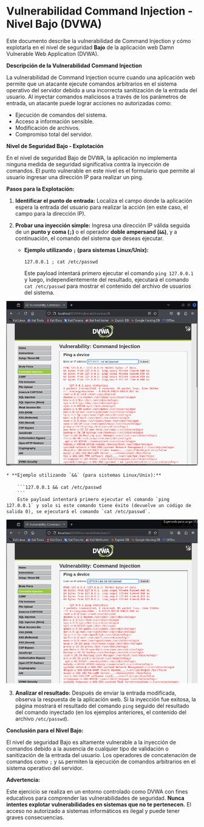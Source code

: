 # Vulnerabilidad Command Injection - Nivel Bajo (DVWA)

Este documento describe la vulnerabilidad de Command Injection y cómo explotarla en el nivel de seguridad **Bajo** de la aplicación web Damn Vulnerable Web Application (DVWA).

**Descripción de la Vulnerabilidad Command Injection**

La vulnerabilidad de Command Injection ocurre cuando una aplicación web permite que un atacante ejecute comandos arbitrarios en el sistema operativo del servidor debido a una incorrecta sanitización de la entrada del usuario. Al inyectar comandos maliciosos a través de los parámetros de entrada, un atacante puede lograr acciones no autorizadas como:

* Ejecución de comandos del sistema.
* Acceso a información sensible.
* Modificación de archivos.
* Compromiso total del servidor.

**Nivel de Seguridad Bajo - Explotación**

En el nivel de seguridad Bajo de DVWA, la aplicación no implementa ninguna medida de seguridad significativa contra la inyección de comandos. El punto vulnerable en este nivel es el formulario que permite al usuario ingresar una dirección IP para realizar un ping.

**Pasos para la Explotación:**

1.  **Identificar el punto de entrada:** Localiza el campo donde la aplicación espera la entrada del usuario para realizar la acción (en este caso, el campo para la dirección IP).

2.  **Probar una inyección simple:** Ingresa una dirección IP válida seguida de un **punto y coma (`;`)** o el operador **doble ampersand (`&&`)**, y a continuación, el comando del sistema que deseas ejecutar.

    * **Ejemplo utilizando `;` (para sistemas Linux/Unix):**
        ```
        127.0.0.1 ; cat /etc/passwd
        ```
        Este payload intentará primero ejecutar el comando `ping 127.0.0.1` y luego, independientemente del resultado, ejecutará el comando `cat /etc/passwd` para mostrar el contenido del archivo de usuarios del sistema.

![Imagen de explotación de vulnerabilidad de injección de comandos](../../assets/CommandInjectionLow01.png)

    * **Ejemplo utilizando `&&` (para sistemas Linux/Unix):**
    
        ```127.0.0.1 && cat /etc/passwd
        ```
        Este payload intentará primero ejecutar el comando `ping 127.0.0.1` y solo si este comando tiene éxito (devuelve un código de salida 0), se ejecutará el comando `cat /etc/passwd`.

![Imagen de explotación de vulnerabilidad de injección de comandos](../../assets/CommandInjectionLow02.png)

3.  **Analizar el resultado:** Después de enviar la entrada modificada, observa la respuesta de la aplicación web. Si la inyección fue exitosa, la página mostrará el resultado del comando `ping` seguido del resultado del comando inyectado (en los ejemplos anteriores, el contenido del archivo `/etc/passwd`).

**Conclusión para el Nivel Bajo:**

El nivel de seguridad Bajo es altamente vulnerable a la inyección de comandos debido a la ausencia de cualquier tipo de validación o sanitización de la entrada del usuario. Los operadores de concatenación de comandos como `;` y `&&` permiten la ejecución de comandos arbitrarios en el sistema operativo del servidor.

**Advertencia:**

Este ejercicio se realiza en un entorno controlado como DVWA con fines educativos para comprender las vulnerabilidades de seguridad. **Nunca intentes explotar vulnerabilidades en sistemas que no te pertenecen.** El acceso no autorizado a sistemas informáticos es ilegal y puede tener graves consecuencias.
